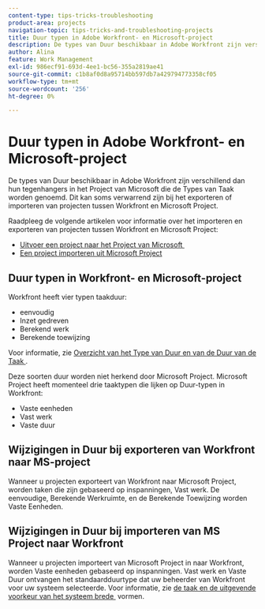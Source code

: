 ```yaml
---
content-type: tips-tricks-troubleshooting
product-area: projects
navigation-topic: tips-tricks-and-troubleshooting-projects
title: Duur typen in Adobe Workfront- en Microsoft-project
description: De types van Duur beschikbaar in Adobe Workfront zijn verschillend dan hun tegenhangers in het Project van Microsoft die de Types van Taak worden genoemd. Dit kan soms verwarrend zijn bij het exporteren of importeren van projecten tussen Workfront en Microsoft Project.
author: Alina
feature: Work Management
exl-id: 986ecf91-693d-4ee1-bc56-355a2819ae41
source-git-commit: c1b8af0d8a95714bb597db7a429794773358cf05
workflow-type: tm+mt
source-wordcount: '256'
ht-degree: 0%

---
```


# Duur typen in Adobe Workfront- en Microsoft-project

De types van Duur beschikbaar in Adobe Workfront zijn verschillend dan hun tegenhangers in het Project van Microsoft die de Types van Taak worden genoemd. Dit kan soms verwarrend zijn bij het exporteren of importeren van projecten tussen Workfront en Microsoft Project.

Raadpleeg de volgende artikelen voor informatie over het importeren en exporteren van projecten tussen Workfront en Microsoft Project:

* [&#x200B; Uitvoer een project naar het Project van Microsoft &#x200B;](../../../manage-work/projects/manage-projects/export-project-to-ms-project.md)
* [Een project importeren uit Microsoft Project](../../../manage-work/projects/create-projects/import-project-from-ms-project.md)

## Duur typen in Workfront- en Microsoft-project

Workfront heeft vier typen taakduur:

* eenvoudig
* Inzet gedreven
* Berekend werk
* Berekende toewijzing

Voor informatie, zie [&#x200B; Overzicht van het Type van Duur en van de Duur van de Taak &#x200B;](../../../manage-work/tasks/taskdurtn/task-duration-and-duration-type.md).

Deze soorten duur worden niet herkend door Microsoft Project. Microsoft Project heeft momenteel drie taaktypen die lijken op Duur-typen in Workfront:

* Vaste eenheden
* Vast werk
* Vaste duur

## Wijzigingen in Duur bij exporteren van Workfront naar MS-project

Wanneer u projecten exporteert van Workfront naar Microsoft Project, worden taken die zijn gebaseerd op inspanningen, Vast werk. De eenvoudige, Berekende Werkruimte, en de Berekende Toewijzing worden Vaste Eenheden.

## Wijzigingen in Duur bij importeren van MS Project naar Workfront

Wanneer u projecten importeert van Microsoft Project in naar Workfront, worden Vaste eenheden gebaseerd op inspanningen. Vast werk en Vaste Duur ontvangen het standaardduurtype dat uw beheerder van Workfront voor uw systeem selecteerde. Voor informatie, zie [&#x200B; de taak en de uitgevende voorkeur van het systeem brede &#x200B;](../../../administration-and-setup/set-up-workfront/configure-system-defaults/set-task-issue-preferences.md) vormen.

<!--
<note type="warning">
When a task has Calculated Work as the Duration Type and the default Duration Type in Setup is set as Calculated Assignment, then MS Project assignment allocations will be lost during the import.
<MadCap:conditionalText data-mc-conditions="QuicksilverOrClassic.Draft mode">
(drafting this because it is misleading)
</MadCap:conditionalText>
</note>
-->
